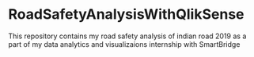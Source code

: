# RoadSafetyAnalysisWithQlikSense
This repository contains my road safety analysis of indian road 2019 as a part of my data analytics and visualizaions internship with SmartBridge 
